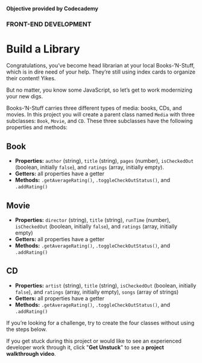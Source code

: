 #### Objective provided by Codecademy

### FRONT-END DEVELOPMENT

# Build a Library

Congratulations, you’ve become head librarian at your local Books-‘N-Stuff, which is in dire need of your help. They’re still using index cards to organize their content! Yikes.

But no matter, you know some JavaScript, so let’s get to work modernizing your new digs.

Books-‘N-Stuff carries three different types of media: books, CDs, and movies. In this project you will create a parent class named `Media` with three subclasses: `Book`, `Movie`, and `CD`. These three subclasses have the following properties and methods:

## Book
* **Properties:** `author` (string), `title` (string), `pages` (number), `isCheckedOut` (boolean, initially `false`), and `ratings` (array, initially empty).
* **Getters:** all properties have a getter
* **Methods:** `.getAverageRating()`, `.toggleCheckOutStatus()`, and `.addRating()`

## Movie
* **Properties:** `director` (string), `title` (string), `runTime` (number), `isCheckedOut` (boolean, initially `false`), and `ratings` (array, initially empty)
* **Getters:** all properties have a getter
* **Methods:** `.getAverageRating()`, `.toggleCheckOutStatus()`, and `.addRating()`

## CD
* **Properties:** `artist` (string), `title` (string), `isCheckedOut` (boolean, initially `false`), and `ratings` (array, initially empty), `songs` (array of strings)
* **Getters:** all properties have a getter
* **Methods:** `.getAverageRating()`, `.toggleCheckOutStatus()`, and `.addRating()`

If you’re looking for a challenge, try to create the four classes without using the steps below.

If you get stuck during this project or would like to see an experienced developer work through it, click "**Get Unstuck**" to see a **project walkthrough video**.
